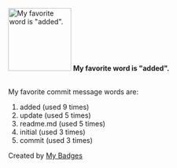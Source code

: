 <img src="https://my-badges.github.io/my-badges/favorite-word.png" alt="My favorite word is &quot;added&quot;." title="My favorite word is &quot;added&quot;." width="128">
<strong>My favorite word is &quot;added&quot;.</strong>
<br><br>

My favorite commit message words are:

1. added (used 9 times)
2. update (used 5 times)
3. readme.md (used 5 times)
4. initial (used 3 times)
5. commit (used 3 times)


Created by <a href="https://github.com/my-badges/my-badges">My Badges</a>